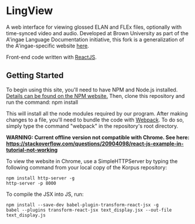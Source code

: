 # LingView
A web interface for viewing glossed ELAN and FLEx files, optionally with time-synced video and audio. Developed at Brown University as part of the A'ingae Language Documentation initiative, this fork is a generalization of the A'ingae-specific website [here](https://github.com/Designist/Korpus).

Front-end code written with [ReactJS](https://reactjs.org/).

## Getting Started
To begin using this site, you'll need to have NPM and Node.js installed. [Details can be found on the NPM website.](http://blog.npmjs.org/post/85484771375/how-to-install-npm) Then, clone this repository and run the command:
    npm install
    
This will install all the node modules required by our program. After making changes to a file, you'll need to bundle the code with [Webpack](https://webpack.js.org/). To do so, simply type the command "webpack" in the repository's root directory.

**WARNING: Current offline version not compatible with Chrome. See here:  https://stackoverflow.com/questions/20904098/react-js-example-in-tutorial-not-working**

To view the website in Chrome, use a SimpleHTTPServer by typing the following command from your local copy of the Korpus repository:
~~~~
npm install http-server -g
http-server -p 8000
~~~~

To compile the JSX into JS, run:
~~~~
npm install --save-dev babel-plugin-transform-react-jsx -g
babel --plugins transform-react-jsx text_display.jsx --out-file text_display.js
~~~~
